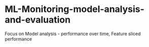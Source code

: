 # ML-Monitoring-model-analysis-and-evaluation
Focus on Model analysis - performance over time, Feature sliced performance
